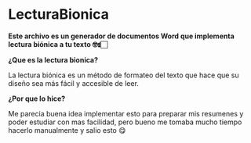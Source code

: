 # LecturaBionica
**Este archivo es un generador de documentos Word que implementa lectura biónica a tu texto 🤓☝🏻**

**¿Que es la lectura bionica?**

La lectura biónica es un método de formateo del texto que hace que su diseño sea más fácil y accesible de leer.

**¿Por que lo hice?**

Me parecia buena idea implementar esto para preparar mis resumenes y poder estudiar con mas facilidad,
pero bueno me tomaba mucho tiempo hacerlo manualmente y salio esto 😋
